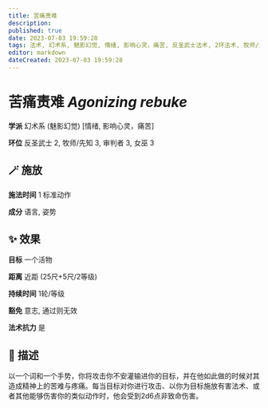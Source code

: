```yaml
---
title: 苦痛责难
description: 
published: true
date: 2023-07-03 19:59:28
tags: 法术, 幻术系, 魅影幻觉, 情绪, 影响心灵，痛苦, 反圣武士法术, 2环法术, 牧师/先知法术, 3环法术, 审判者法术, 女巫法术
editor: markdown
dateCreated: 2023-07-03 19:59:28
---
```


# **苦痛责难** *Agonizing rebuke*

**学派** 幻术系 (魅影幻觉) \[情绪, 影响心灵，痛苦\] 

**环位** 反圣武士 2, 牧师/先知 3, 审判者 3, 女巫 3

## 🪄 施放

**施法时间** 1 标准动作

**成分** 语言, 姿势

## ✨ 效果 

**目标** 一个活物 

**距离** 近距 (25尺+5尺/2等级)  

**持续时间** 1轮/等级 

**豁免** 意志, 通过则无效

**法术抗力** 是

## 📖 描述

以一个词和一个手势，你将攻击你不安灌输进你的目标，并在他如此做的时候对其造成精神上的苦难与疼痛。每当目标对你进行攻击、以你为目标施放有害法术、或者其他能够伤害你的类似动作时，他会受到2d6点非致命伤害。
    